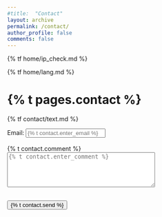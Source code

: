 ```yaml
---
#title:  "Contact"
layout: archive
permalink: /contact/
author_profile: false
comments: false
---
```


{% tf home/ip_check.md %}

{% tf home/lang.md %}

<h1>{% t pages.contact %}</h1>

<p>
{% tf contact/text.md %}
</p>

<form accept-charset="UTF-8" action="https://getform.io/f/b751360c-ad24-457e-ba69-83a9da992ba2" method="POST" enctype="multipart/form-data" target="_blank">
  <div class="form-group">
    <label required="required">Email:</label>
    <input type="email" name="email" class="form-control" id="mail1" aria-describedby="emailHelp" placeholder="{% t contact.enter_email %}">
  </div>
  
  <br>

  <div>
    {% t contact.comment %} <textarea name="comment" rows="5" cols="40" required="required"  placeholder="{% t contact.enter_comment %}"></textarea>
  </div>
  
  <br>

  <button type="submit" class="btn btn-primary">{% t contact.send %}</button>
</form>